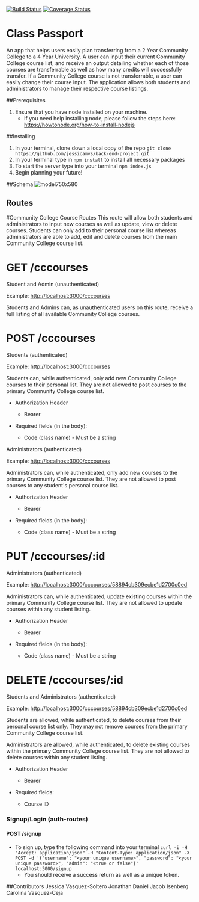 [![Build Status](https://travis-ci.org/jessicamvs/back-end-project.svg?branch=master)](https://travis-ci.org/jessicamvs/back-end-project) [![Coverage Status](https://coveralls.io/repos/github/jessicamvs/back-end-project/badge.svg?branch=jessica-student-testing2)](https://coveralls.io/github/jessicamvs/back-end-project?branch=jessica-student-testing2)

# Class Passport
An app that helps users easily plan transferring from a 2 Year Community College to a 4 Year University. A user can input their current Community College course list, and receive an output detailing whether each of those courses are transferrable as well as how many credits will successfully transfer. If a Community College course is not transferrable, a user can easily change their course input. The application allows both students and administrators to manage their respective course listings.  

##Prerequisites
1. Ensure that you have node installed on your machine.
    - If you need help installing node, please follow the steps here: https://howtonode.org/how-to-install-nodejs

##Installing
1. In your terminal, clone down a local copy of the repo ```git clone https://github.com/jessicamvs/back-end-project.git```
2. In your terminal type in ```npm install``` to install all necessary packages
3. To start the server type into your terminal ```npm index.js```
3. Begin planning your future!

##Schema
![model750x580](https://cloud.githubusercontent.com/assets/13214336/22278630/de5f056e-e279-11e6-9818-1877aba883f4.png)

## Routes

#Community College Course Routes
This route will allow both students and administrators to input new courses as well as update, view or delete courses. Students can only add to their personal course list whereas administrators are able to add, edit and delete courses from the main Community College course list.  

# GET /cccourses
 Student and Admin (unauthenticated)

 Example: [http://localhost:3000/cccourses](http://localhost:3000/cccourses)

 Students and Admins can, as unauthenticated users on this route, receive a full listing of all available Community College courses.  


# POST /cccourses
Students (authenticated)

Example: [http://localhost:3000/cccourses](http://localhost:3000/cccourses)

Students can, while authenticated, only add new Community College courses to their personal list.  They are not allowed to post courses to the primary Community College course list.

- Authorization Header
  - Bearer <user token>

- Required fields (in the body):
  - Code (class name) - Must be a string


Administrators (authenticated)

Example: [http://localhost:3000/cccourses](http://localhost:3000/cccourses)

Administrators can, while authenticated, only add new courses to the primary Community College course list.  They are not allowed to post courses to any student's personal course list.

- Authorization Header
  - Bearer <user token>

- Required fields (in the body):
  - Code (class name) - Must be a string


# PUT /cccourses/:id
Administrators (authenticated)

Example: [http://localhost:3000/cccourses/58894cb309ecbe1d2700c0ed](http://localhost:3000/cccourses/58894cb309ecbe1d2700c0ed)

Administrators can, while authenticated, update existing courses within the primary Community College course list.  They are not allowed to update courses within any student listing.

- Authorization Header
  - Bearer <user token>

- Required fields (in the body):
  - Code (class name) - Must be a string


# DELETE /cccourses/:id
Students and Administrators (authenticated)

Example: [http://localhost:3000/cccourses/58894cb309ecbe1d2700c0ed](http://localhost:3000/cccourses/58894cb309ecbe1d2700c0ed)

Students are allowed, while authenticated, to delete courses from their personal course list only.  They may not remove courses from the primary Community College course list.

Administrators are allowed, while authenticated, to delete existing courses within the primary Community College course list.  They are not allowed to delete courses within any student listing.

- Authorization Header
  - Bearer <user token>

- Required fields:
  - Course ID







### Signup/Login (auth-routes)
#### POST /signup
  - To sign up, type the following command into your terminal ```curl -i -H "Accept: application/json" -H "Content-Type: application/json" -X POST -d '{"username": "<your unique username>", "password": "<your unique password>", "admin": "<true or false"}' localhost:3000/signup```
    - You should receive a success return as well as a unique token.


##Contributors
    Jessica Vasquez-Soltero
    Jonathan Daniel
    Jacob Isenberg
    Carolina Vasquez-Ceja

